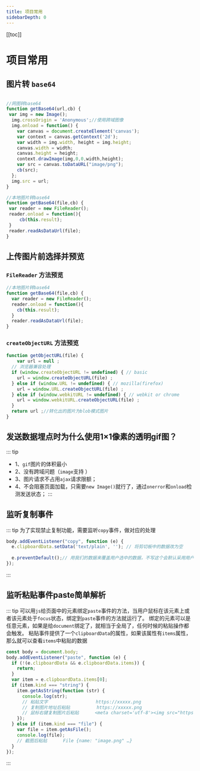 ```yaml
---
title: 项目常用
sidebarDepth: 0
---
```

[[toc]]
# 项目常用

## 图片转 `base64`
```js

//网图转base64
function getBase64(url,cb) {
 var img = new Image();
  img.crossOrigin = 'Anonymous';//使用跨域图像
  img.onload = function() {
    var canvas = document.createElement('canvas');
    var context = canvas.getContext('2d');
    var width = img.width, height = img.height;
    canvas.width = width;
    canvas.height = height;
    context.drawImage(img,0,0,width,height);
    var src = canvas.toDataURL("image/png");
    cb(src);
  };
  img.src = url;
}

//本地图片转base64
function getBase64(file,cb) {
 var reader = new FileReader();
 reader.onload = function(){
	 cb(this.result);
 }
 reader.readAsDataUrl(file);
}
```

## 上传图片前选择并预览
### `FileReader` 方法预览
```js
//本地图片转base64
function getBase64(file,cb) {
  var reader = new FileReader();
  reader.onload = function(){
    cb(this.result);
  }
  reader.readAsDataUrl(file);
}
```
### `createObjectURL` 方法预览
```js
function getObjectURL(file) {
	var url = null ;
  // 浏览器兼容处理
  if (window.createObjectURL != undefined) { // basic
    url = window.createObjectURL(file) ;
  } else if (window.URL != undefined) { // mozilla(firefox)
    url = window.URL.createObjectURL(file) ;
  } else if (window.webkitURL != undefined) { // webkit or chrome
    url = window.webkitURL.createObjectURL(file) ;
  }
  return url ;//转化出的图片为blob模式图片
}
```

## 发送数据埋点时为什么使用1×1像素的透明gif图？
::: tip
- 1、`gif`图片的体积最小
- 2、没有跨域问题（`image`支持 ）
- 3、图片请求不占用`ajax`请求限额；
- 4、不会阻塞页面加载，只需要`new Image()`就行了，通过`onerror`和`onload`检测发送状态；
:::

## 监听复制事件
::: tip
为了实现禁止复制功能，需要监听`copy`事件，做对应的处理
```js
body.addEventListener("copy", function (e) {
  e.clipboardData.setData('text/plain', ''); // 将剪切板中的数据改为空
  
  e.preventDefault();// 用我们的数据来覆盖用户选中的数据，不写这个会默认采用用户选中的数据
});
```
:::

## 监听粘贴事件paste简单解析
::: tip 
可以用`js`给页面中的元素绑定`paste`事件的方法，当用户鼠标在该元素上或者该元素处于`focus`状态，绑定到`paste`事件的方法就运行了。
绑定的元素可以是任意元素，如果是给`document`绑定了，就相当于全局了，任何时候的粘贴操作都会触发。
粘贴事件提供了一个`clipboardData`的属性，如果该属性有`items`属性，那么就可以查看`items`中粘贴的数据
```js
const body = document.body;
body.addEventListener("paste", function (e) {
  if (!(e.clipboardData && e.clipboardData.items)) {
    return;
  }
  var item = e.clipboardData.items[0];
  if (item.kind === "string") {
    item.getAsString(function (str) {
      console.log(str);
      // 粘贴文字                  https://xxxxx.png
      // 复制图片地址后粘贴          https://xxxxx.png
      // 鼠标右键复制图片后粘贴      <meta charset='utf-8'><img src="https://xxxxx.png?token=xxx"/>
    });
  } else if (item.kind === "file") {
    var file = item.getAsFile();
    console.log(file);
    // 截图后粘贴      File {name: "image.png" …}
  }
});
```
:::